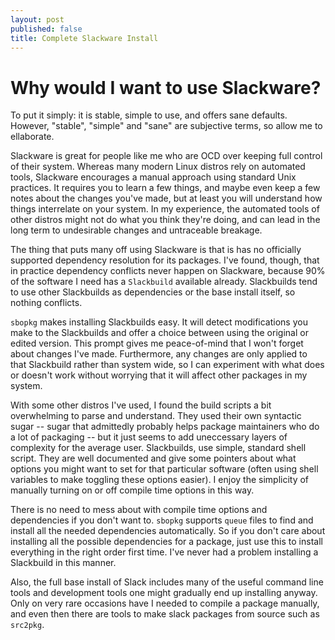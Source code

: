 ```yaml
---
layout: post
published: false
title: Complete Slackware Install
---
```


# Why would I want to use Slackware?

To put it simply: it is stable, simple to use, and offers sane defaults. However, "stable", "simple" and "sane" are subjective terms, so allow me to ellaborate. 

Slackware is great for people like me who are OCD over keeping full control of their system. Whereas many modern Linux distros rely on automated tools, Slackware encourages a manual approach using standard Unix practices. It requires you to learn a few things, and maybe even keep a few notes about the changes you've made, but at least you will understand how things interrelate on your system. In my experience, the automated tools of other distros might not do what you think they're doing, and can lead in the long term to undesirable changes and untraceable breakage. 

The thing that puts many off using Slackware is that is has no officially supported dependency resolution for its packages. I've found, though, that in practice dependency conflicts never happen on Slackware, because 90% of the software I need has a `Slackbuild` available already. Slackbuilds tend to use other Slackbuilds as dependencies or the base install itself, so nothing conflicts. 

`sbopkg` makes installing Slackbuilds easy. It will detect modifications you make to the Slackbuilds and offer a choice between using the original or edited version. This prompt gives me peace-of-mind that I won't forget about changes I've made. Furthermore, any changes are only applied to that Slackbuild rather than system wide, so I can experiment with what does or doesn't work without worrying that it will affect other packages in my system. 

With some other distros I've used, I found the build scripts a bit overwhelming to parse and understand. They used their own syntactic sugar -- sugar that admittedly probably helps package maintainers who do a lot of packaging -- but it just seems to add uneccessary layers of complexity for the average user. Slackbuilds, use simple, standard shell script. They are well documented and give some pointers about what options you might want to set for that particular software (often using shell variables to make toggling these options easier). I enjoy the simplicity of manually turning on or off compile time options in this way.

There is no need to mess about with compile time options and dependencies if you don't want to. `sbopkg` supports `queue` files to find and install all the needed dependencies automatically. So if you don't care about installing all the possible dependencies for a package, just use this to install everything in the right order first time. I've never had a problem installing a Slackbuild in this manner. 

Also, the full base install of Slack includes many of the useful command line tools and development tools one might gradually end up installing anyway. Only on very rare occasions have I needed to compile a package manually, and even then there are tools to make slack packages from source such as `src2pkg`.